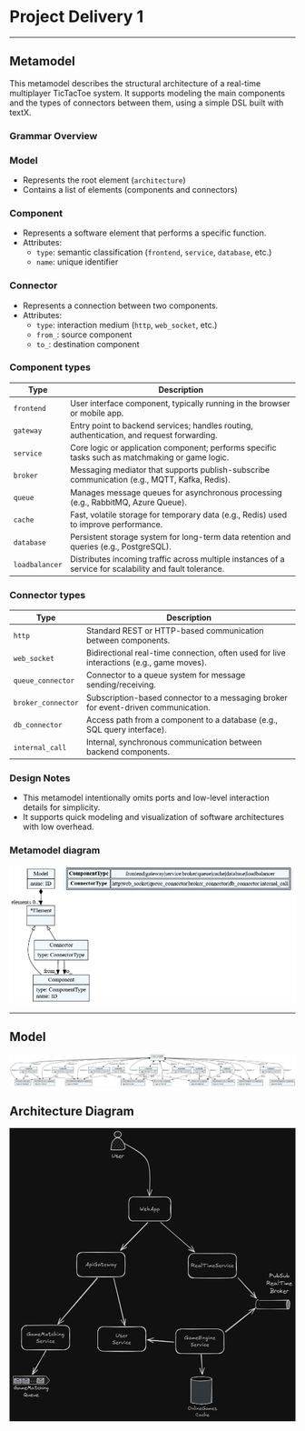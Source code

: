 # Project Delivery 1

---

## Metamodel

This metamodel describes the structural architecture of a real-time multiplayer TicTacToe system. It supports modeling the main components and the types of connectors between them, using a simple DSL built with textX.

### Grammar Overview

### Model
- Represents the root element (`architecture`)
- Contains a list of elements (components and connectors)

### Component
- Represents a software element that performs a specific function.
- Attributes:
  - `type`: semantic classification (`frontend`, `service`, `database`, etc.)
  - `name`: unique identifier

### Connector
- Represents a connection between two components.
- Attributes:
  - `type`: interaction medium (`http`, `web_socket`, etc.)
  - `from_`: source component
  - `to_`: destination component

### Component types

|Type|Description|
|---|---|
|`frontend`|User interface component, typically running in the browser or mobile app.|
|`gateway`|Entry point to backend services; handles routing, authentication, and request forwarding.|
|`service`|Core logic or application component; performs specific tasks such as matchmaking or game logic.|
|`broker`|Messaging mediator that supports publish-subscribe communication (e.g., MQTT, Kafka, Redis).|
|`queue`|Manages message queues for asynchronous processing (e.g., RabbitMQ, Azure Queue).|
|`cache`|Fast, volatile storage for temporary data (e.g., Redis) used to improve performance.|
|`database`|Persistent storage system for long-term data retention and queries (e.g., PostgreSQL).|
|`loadbalancer`|Distributes incoming traffic across multiple instances of a service for scalability and fault tolerance.|

### Connector types

|Type|Description|
|---|---|
|`http`|Standard REST or HTTP-based communication between components.|
|`web_socket`|Bidirectional real-time connection, often used for live interactions (e.g., game moves).|
|`queue_connector`|Connector to a queue system for message sending/receiving.|
|`broker_connector`|Subscription-based connector to a messaging broker for event-driven communication.|
|`db_connector`|Access path from a component to a database (e.g., SQL query interface).|
|`internal_call`|Internal, synchronous communication between backend components.|

### Design Notes
- This metamodel intentionally omits ports and low-level interaction details for simplicity.
- It supports quick modeling and visualization of software architectures with low overhead.

### Metamodel diagram

![Metamodel-diagram](assets/metamodel.png)

---

## Model

![Model-diagram](assets/model.png)

## Architecture Diagram

![C&C-architecture](assets/architecture.png)
